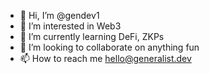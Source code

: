 - 👋 Hi, I’m @gendev1
- 👀 I’m interested in Web3
- 🌱 I’m currently learning DeFi, ZKPs
- 💞️ I’m looking to collaborate on anything fun
- 📫 How to reach me hello@generalist.dev

<!---
gendev1/gendev1 is a ✨ special ✨ repository because its `README.md` (this file) appears on your GitHub profile.
You can click the Preview link to take a look at your changes.
--->
